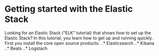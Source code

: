 # Getting started with the Elastic Stack
 Looking for an Elastic Stack ("ELK" tutorial) that shows how to set up the Elastic Stack? In this tutorial, you learn how to get up and running quickly. First you install the core open source products:
  ..* Elasticsearch
  ..* Kibana
  ..* Beats
  ..* Logstach
